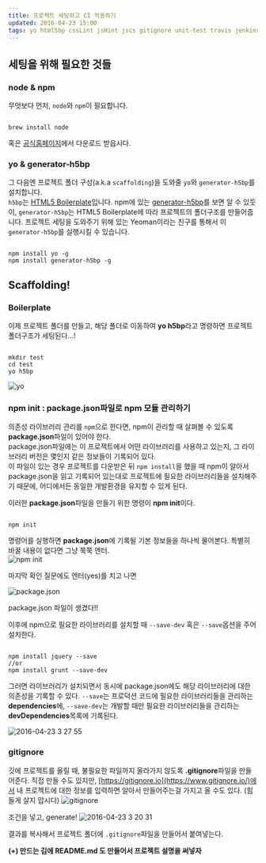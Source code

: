 ```yaml
---
title: 프로젝트 세팅하고 CI 적용하기  
updated: 2016-04-23 15:00
tags: yo html5bp cssLint jsHint jscs gitignore unit-test travis jenkins 
---
```


## 세팅을 위해 필요한 것들 

### node & npm    
무엇보다 먼저, `node`와 `npm`이 필요합니다. 
<pre class="language-bash"><code>
brew install node
</code></pre>

혹은 [공식홈페이지](https://nodejs.org/ko/)에서 다운로드 받읍시다. 

### yo & generator-h5bp
그 다음엔 프로젝트 폴더 구성(a.k.a `scaffolding`)을 도와줄 `yo`와 `generator-h5bp`를 설치합니다.     
`h5bp`는 [HTML5 Boilerplate](https://html5boilerplate.com/)입니다. 
npm에 있는 [generator-h5bp](https://www.npmjs.com/package/generator-h5bp)를 보면 알 수 있듯이,
`generator-h5bp`는 HTML5 Boilerplate에 따라 프로젝트의 폴더구조를 만들어줍니다. 
프로젝트 세팅을 도와주기 위해 있는 Yeoman이라는 친구를 통해서 이 `generator-h5bp`를 실행시킬 수 있습니다. 

<pre class="language-bash"><code>
npm install yo -g
npm install generator-h5bp -g
</code></pre>

## Scaffolding!
### Boilerplate
이제 프로젝트 폴더를 만들고, 해당 폴더로 이동하여 **yo h5bp**라고 명령하면 프로젝트 폴더구조가 세팅된다...! 
<pre class="language-bash"><code>
mkdir test
cd test
yo h5bp
</code></pre>

![yo](https://cloud.githubusercontent.com/assets/7744615/14759601/5b1c5e8a-0963-11e6-8ea1-c93cdb2019ae.png)

### npm init : package.json파일로 npm 모듈 관리하기 
의존성 라이브러리 관리를 `npm`으로 한다면, npm이 관리할 때 살펴볼 수 있도록 **package.json**파일이 있어야 한다.    
package.json파일에는 
이 프로젝트에서 어떤 라이브러리를 사용하고 있는지, 그 라이브러리 버전은 몇인지 같은 정보들이 기록되어 있다.     
이 파일이 있는 경우 
프로젝트를 다운받은 뒤 `npm install`을 했을 때 npm이 알아서 package.json을 읽고 기록되어 있는대로 프로젝트에 필요한 라이브러리들을 
설치해주기 때문에, 어디에서든 동일한 개발환경을 유지할 수 있게 된다.    

이러한 **package.json**파일을 만들기 위한 명령이 **npm init**이다. 
<pre class="language-bash"><code>
npm init
</code></pre>

명령어를 실행하면 **package.json**에 기록될 기본 정보들을 하나씩 물어본다. 특별히 바꿀 내용이 없다면 그냥 쭉쭉 엔터.  
![npm init](https://cloud.githubusercontent.com/assets/7744615/14759643/901c1ac0-0964-11e6-8024-884b8138f587.png)

마지막 확인 질문에도 엔터(yes)를 치고 나면 

![package.json](https://cloud.githubusercontent.com/assets/7744615/14759657/0f9b8bdc-0965-11e6-8b00-a4489aa28fcd.png)

package.json 파일이 생겼다!!     

이후에 npm으로 필요한 라이브러리를 설치할 때 `--save-dev` 혹은 `--save`옵션을 주어 설치한다. 

<pre class="language-bash"><code>
npm install jquery --save
//or
npm install grunt --save-dev
</code></pre>

그러면 라이브러리가 설치되면서 동시에 package.json에도 해당 라이브러리에 대한 의존성을 기록할 수 있다. 
`--save`는 프로덕션 코드에 필요한 라이브러리들을 관리하는 **dependencies**에, `--save-dev`는 개발할 때만 필요한 라이브러리들을 관리하는 
**devDependencies**목록에 기록된다. 

![2016-04-23 3 27 55](https://cloud.githubusercontent.com/assets/7744615/14759741/4dc60f2e-0968-11e6-99f8-64e986c01b98.png)

### gitignore
깃에 프로젝트를 올릴 때, 불필요한 파일까지 올라가지 않도록 **.gitignore**파일을 만들어준다. 
직접 만들 수도 있지만, [https://gitignore.io](https://www.gitignore.io/)에서 내 프로젝트에 대한 정보를 입력하면 알아서 만들어주는걸 가지고 올 수도 있다. 
(힘들게 살지 맙시다)
![gitignore](https://cloud.githubusercontent.com/assets/7744615/14759703/c3e37d7e-0966-11e6-882e-c26c979f6fa1.png)

조건을 넣고, generate!
![2016-04-23 3 20 31](https://cloud.githubusercontent.com/assets/7744615/14759715/f745b786-0966-11e6-9c68-81807079c34e.png)

결과를 복사해서 프로젝트 폴더에 `.gitignore`파일을 만들어서 붙여넣는다. 

**(+) 만드는 김에 README.md 도 만들어서 프로젝트 설명을 써넣자**

